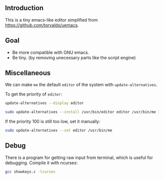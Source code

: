 ## Introduction

This is a tiny emacs-like editor simplified from <https://github.com/torvalds/uemacs>.


## Goal

- Be more compatible with GNU emacs.
- Be tiny. (by removing unecessary parts like the script engine)


## Miscellaneous

We can make `me` the default `editor` of the system with `update-alternatives`.

To get the priority of `editor`:
```sh
update-alternatives --display editor
```

```sh
sudo update-alternatives --install /usr/bin/editor editor /usr/bin/me 100
```

If the priority 100 is still too low, set it manually:
```sh
sudo update-alternatives --set editor /usr/bin/me
```

## Debug

There is a program for getting raw input from terminal, which is useful for
debugging.  Compile it with ncurses:

```sh
gcc showkeys.c -lcurses
```
